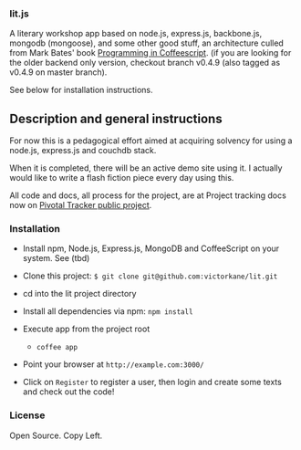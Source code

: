 ### lit.js

A literary workshop app based on node.js, express.js, backbone.js, mongodb (mongoose), and some other good stuff, an architecture culled from Mark Bates' book [Programming in Coffeescript](https://github.com/markbates/Programming-In-CoffeeScript).
(if you are looking for the older backend only version, checkout branch v0.4.9 (also tagged as v0.4.9 on master branch).

See below for installation instructions.

## Description and general instructions

For now this is a pedagogical effort aimed at acquiring solvency for using a node.js, express.js and couchdb stack.

When it is completed, there will be an active demo site using it. I actually would like to write a flash fiction piece every day using this.

All code and docs, all process for the project, are at Project tracking docs now on [Pivotal Tracker public project](https://www.pivotaltracker.com/projects/648835). 

### Installation

* Install npm, Node.js, Express.js, MongoDB and CoffeeScript on your system. See (tbd)
* Clone this project: `$ git clone git@github.com:victorkane/lit.git`
* cd into the lit project directory
* Install all dependencies via npm: `npm install`

* Execute app from the project root
  * `coffee app`
* Point your browser at `http://example.com:3000/`
* Click on `Register` to register a user, then login and create some texts and check out the code!

### License
Open Source. Copy Left.
